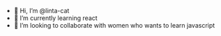 - 👋 Hi, I’m @linta-cat
- 🌱 I’m currently learning react
- 💞️ I’m looking to collaborate with women who wants to learn javascript

